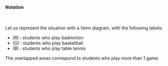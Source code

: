 #### Notation

<br>

Let us represent the situation with a Venn diagram, with the following labels:

- \(R\) : students who play badminton
- \(G\) : students who play basketball
- \(B\) : students who play table tennis

The overlapped areas correspond to students who play more than 1 game.
